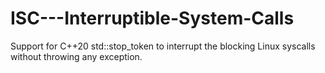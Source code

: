 # ISC---Interruptible-System-Calls
Support for С++20 std::stop_token to interrupt the blocking Linux syscalls without throwing any exception.
